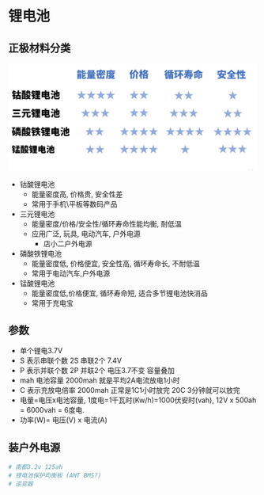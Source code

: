 # 锂电池

## 正极材料分类

![](/assets/battery.png)

- 钴酸锂电池
  - 能量密度高, 价格贵, 安全性差
  - 常用于手机\平板等数码产品
- 三元锂电池
  - 能量密度/价格/安全性/循环寿命性能均衡, 耐低温
  - 应用广泛, 玩具, 电动汽车, 户外电源
    - 店小二户外电源
- 磷酸铁锂电池
  - 能量密度低, 价格便宜, 安全性高, 循环寿命长, 不耐低温
  - 常用于电动汽车,户外电源
- 锰酸锂电池
  - 能量密度低,价格便宜, 循环寿命短, 适合多节锂电池快消品
  - 常用于充电宝

## 参数

- 单个锂电3.7V
- S 表示串联个数 2S 串联2个 7.4V
- P 表示并联个数 2P 并联2个 电压3.7不变 容量叠加
- mah 电池容量 2000mah 就是平均2A电流放电1小时
- C 表示充放电倍率 2000mah 正常是1C1小时放完 20C 3分钟就可以放完
- 电量=电压x电池容量, 1度电=1千瓦时(Kw/h)=1000伏安时(vah), 12V x 500ah = 6000vah = 6度电.
- 功率(W)= 电压(V) x 电流(A)


## 装户外电源

```bash
# 南都3.2v 125ah
# 锂电池保护均衡板 (ANT BMS?)
# 逆变器

```